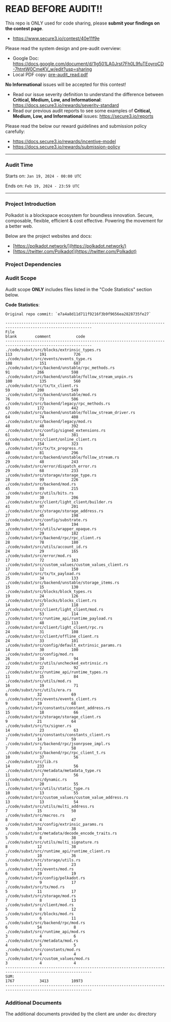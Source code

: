# READ BEFORE AUDIT!!

This repo is ONLY used for code sharing, please **submit your findings on the contest page**.
- https://www.secure3.io/contest/40e11f9e


Please read the system design and pre-audit overview:
- Google Doc: https://docs.google.com/document/d/1lg501LA0Jrst7Fh0L9fuTEoyroCD-7htntW0CmeKV_w/edit?usp=sharing
- Local PDF copy: [pre-audit_read.pdf](docs/pre-audit_read.pdf)


**No Informational** issues will be accepted for this contest!
- Read our issue severity definition to understand the difference between **Critical, Medium, Low, and Informational**: https://docs.secure3.io/rewards/severity-standard
- Read our previous audit reports to see some examples of **Critical, Medium, Low, and Informational** issues: https://secure3.io/reports


Please read the below our reward guidelines and submission policy carefully:
- https://docs.secure3.io/rewards/incentive-model
- https://docs.secure3.io/rewards/submission-policy


------

### Audit Time
Starts on: `Jan 19, 2024 - 00:00 UTC`

Ends on: `Feb 19, 2024 - 23:59 UTC`

------

### Project Introduction

Polkadot is a blockspace ecosystem for boundless innovation. Secure, composable, flexible, efficient & cost effective. Powering the movement for a better web.

Below are the project websites and docs:
- [https://polkadot.network/](https://polkadot.network/)
- [https://twitter.com/Polkadot](https://twitter.com/Polkadot)

### Project Dependencies


### Audit Scope
Audit scope **ONLY** includes files listed in the "Code Statistics" section below. 

**Code Statistics**:
```
Original repo commit: `e7a4a8d11d711f9216f3b9f9656ea2828735fe27` 

------------------------------------------------------------------------------------------------------------
File                                                                     blank        comment           code
------------------------------------------------------------------------------------------------------------
./code/subxt/src/blocks/extrinsic_types.rs                                 113            191            726
./code/subxt/src/events/events_type.rs                                     108            151            687
./code/subxt/src/backend/unstable/rpc_methods.rs                            91            266            598
./code/subxt/src/backend/unstable/follow_stream_unpin.rs                   100            135            560
./code/subxt/src/tx/tx_client.rs                                            59            200            549
./code/subxt/src/backend/unstable/mod.rs                                    76             73            506
./code/subxt/src/backend/legacy/rpc_methods.rs                              63            172            442
./code/subxt/src/backend/unstable/follow_stream_driver.rs                   64             74            408
./code/subxt/src/backend/legacy/mod.rs                                      48             48            392
./code/subxt/src/config/signed_extensions.rs                                61             54            381
./code/subxt/src/client/online_client.rs                                    68            154            323
./code/subxt/src/tx/tx_progress.rs                                          40             81            296
./code/subxt/src/backend/unstable/follow_stream.rs                          29             48            243
./code/subxt/src/error/dispatch_error.rs                                    29             68            233
./code/subxt/src/storage/storage_type.rs                                    28             99            226
./code/subxt/src/backend/mod.rs                                             45             89            215
./code/subxt/src/utils/bits.rs                                              30             30            206
./code/subxt/src/client/light_client/builder.rs                             41             97            201
./code/subxt/src/storage/storage_address.rs                                 27             45            198
./code/subxt/src/config/substrate.rs                                        30             54            194
./code/subxt/src/utils/wrapper_opaque.rs                                    32             29            182
./code/subxt/src/backend/rpc/rpc_client.rs                                  28             78            180
./code/subxt/src/utils/account_id.rs                                        24             29            165
./code/subxt/src/error/mod.rs                                               17             72            163
./code/subxt/src/custom_values/custom_values_client.rs                      17             12            150
./code/subxt/src/tx/tx_payload.rs                                           25             34            133
./code/subxt/src/backend/unstable/storage_items.rs                          15             15            130
./code/subxt/src/blocks/block_types.rs                                      19             24            126
./code/subxt/src/blocks/blocks_client.rs                                    14             27            118
./code/subxt/src/client/light_client/mod.rs                                 27             53            114
./code/subxt/src/runtime_api/runtime_payload.rs                             23             48            113
./code/subxt/src/client/light_client/rpc.rs                                 24             31            108
./code/subxt/src/client/offline_client.rs                                   24             33            101
./code/subxt/src/config/default_extrinsic_params.rs                         14             30            100
./code/subxt/src/config/mod.rs                                              26             34             94
./code/subxt/src/utils/unchecked_extrinsic.rs                               22             22             92
./code/subxt/src/runtime_api/runtime_types.rs                               11             15             84
./code/subxt/src/utils/mod.rs                                               16             19             71
./code/subxt/src/utils/era.rs                                                6             32             69
./code/subxt/src/events/events_client.rs                                     9             19             68
./code/subxt/src/constants/constant_address.rs                              15             18             66
./code/subxt/src/storage/storage_client.rs                                   9             21             64
./code/subxt/src/tx/signer.rs                                               14             23             63
./code/subxt/src/constants/constants_client.rs                               7             14             59
./code/subxt/src/backend/rpc/jsonrpsee_impl.rs                               7              3             58
./code/subxt/src/backend/rpc/rpc_client_t.rs                                10             37             56
./code/subxt/src/lib.rs                                                     14            233             56
./code/subxt/src/metadata/metadata_type.rs                                  11              7             56
./code/subxt/src/dynamic.rs                                                 11             20             55
./code/subxt/src/utils/static_type.rs                                       10             13             55
./code/subxt/src/custom_values/custom_value_address.rs                      13             13             54
./code/subxt/src/utils/multi_address.rs                                      7             15             50
./code/subxt/src/macros.rs                                                   8              4             47
./code/subxt/src/config/extrinsic_params.rs                                  9             34             38
./code/subxt/src/metadata/decode_encode_traits.rs                            5              8             38
./code/subxt/src/utils/multi_signature.rs                                    8             12             38
./code/subxt/src/runtime_api/runtime_client.rs                               7             10             36
./code/subxt/src/storage/utils.rs                                            5             11             23
./code/subxt/src/events/mod.rs                                               6             19             19
./code/subxt/src/config/polkadot.rs                                          7              9             17
./code/subxt/src/tx/mod.rs                                                   5             11             17
./code/subxt/src/storage/mod.rs                                              7              8             13
./code/subxt/src/client/mod.rs                                               5              8             12
./code/subxt/src/blocks/mod.rs                                               5              6             11
./code/subxt/src/backend/rpc/mod.rs                                          6             54              8
./code/subxt/src/runtime_api/mod.rs                                          3              4              6
./code/subxt/src/metadata/mod.rs                                             4              5              5
./code/subxt/src/constants/mod.rs                                            3              4              4
./code/subxt/src/custom_values/mod.rs                                        3              4              4
------------------------------------------------------------------------------------------------------------
SUM:                                                                      1767           3413          10973
------------------------------------------------------------------------------------------------------------

```

### Additional Documents
The additional documents provided by the client are under `doc` directory
